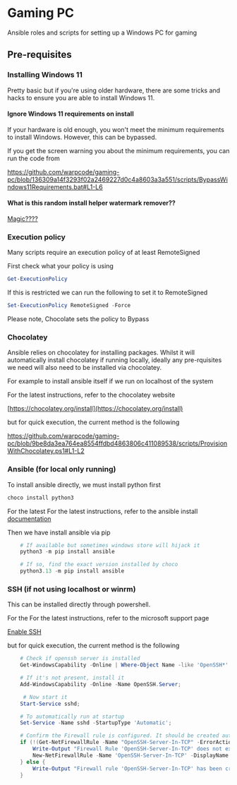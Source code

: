 # Gaming PC

Ansible roles and scripts for setting up a Windows PC for gaming

## Pre-requisites

### Installing Windows 11

Pretty basic but if you're using older hardware, there are some tricks and hacks to ensure you are able to install Windows 11.

#### Ignore Windows 11 requirements on install

If your hardware is old enough, you won't meet the minimum requirements to install Windows. However, this can be bypassed.

If you get the screen warning you about the minimum requirements, you can run the code from

https://github.com/warpcode/gaming-pc/blob/136309a14f3293f02a2469227d0c4a8603a3a551/scripts/BypassWindows11Requirements.bat#L1-L6

#### What is this random install helper watermark remover??

[Magic????](https://github.com/massgravel/Microsoft-Activation-Scripts)

### Execution policy

Many scripts require an execution policy of at least RemoteSigned

First check what your policy is using

```powershell
Get-ExecutionPolicy
```

If this is restricted we can run the following to set it to RemoteSigned

```powershell
Set-ExecutionPolicy RemoteSigned -Force
```

Please note, Chocolate sets the policy to Bypass

### Chocolatey

Ansible relies on chocolatey for installing packages.
Whilst it will automatically install chocolatey if running locally, ideally any
pre-rquisites we need will also need to be installed via chocolatey.

For example to install ansible itself if we run on localhost of the system

For the latest instructions, refer to the chocolatey website

[https://chocolatey.org/install](https://chocolatey.org/install)

but for quick execution, the current method is the following

https://github.com/warpcode/gaming-pc/blob/9be8da3ea764ea8554ffdbd4863806c411089538/scripts/ProvisionWithChocolatey.ps1#L1-L2

### Ansible (for local only running)

To install ansible directly, we must install python first

```powershell
choco install python3
```

For the latest For the latest instructions, refer to the ansible install
[documentation](https://docs.ansible.com/ansible/latest/installation_guide/intro_installation.html#installing-and-upgrading-ansible-with-pip)

Then we have install ansible via pip

```powershell
    # If available but sometimes windows store will hijack it
    python3 -m pip install ansible

    # If so, find the exact version installed by choco
    python3.13 -m pip install ansible
```

### SSH (if not using localhost or winrm)

This can be installed directly through powershell.

For the For the latest instructions, refer to the microsoft support page

[Enable SSH](https://learn.microsoft.com/en-us/windows-server/administration/openssh/openssh_install_firstuse?tabs=powershell&pivots=windows-server-2025#enable-openssh-for-windows-server-2025)

but for quick execution, the current method is the following

```powershell
    # Check if openssh server is installed
    Get-WindowsCapability -Online | Where-Object Name -like 'OpenSSH*'

    # If it's not present, install it
    Add-WindowsCapability -Online -Name OpenSSH.Server;

     # Now start it
    Start-Service sshd;

    # To automatically run at startup
    Set-Service -Name sshd -StartupType 'Automatic';

    # Confirm the Firewall rule is configured. It should be created automatically by setup. Run the following to verify
    if (!(Get-NetFirewallRule -Name "OpenSSH-Server-In-TCP" -ErrorAction SilentlyContinue | Select-Object Name, Enabled)) {
        Write-Output "Firewall Rule 'OpenSSH-Server-In-TCP' does not exist, creating it..."
        New-NetFirewallRule -Name 'OpenSSH-Server-In-TCP' -DisplayName 'OpenSSH Server (sshd)' -Enabled True -Direction Inbound -Protocol TCP -Action Allow -LocalPort 22
    } else {
        Write-Output "Firewall rule 'OpenSSH-Server-In-TCP' has been created and exists."
    }
```

